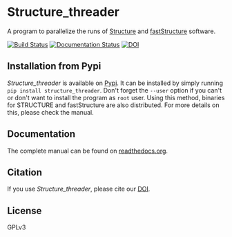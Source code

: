 # Structure_threader
A program to parallelize the runs of [Structure](http://pritchardlab.stanford.edu/structure.html) and [fastStructure](https://rajanil.github.io/fastStructure/) software.

[![Build Status](https://travis-ci.org/StuntsPT/Structure_threader.svg?branch=master)](https://travis-ci.org/StuntsPT/Structure_threader) [![Documentation Status](https://readthedocs.org/projects/structure-threader/badge/?version=latest)](http://structure-threader.readthedocs.io/en/latest/?badge=latest)
[![DOI](https://zenodo.org/badge/31598374.svg)](https://zenodo.org/badge/latestdoi/31598374)




## Installation from Pypi
*Structure_threader* is available on
[Pypi](https://pypi.python.org/pypi/structure_threader/). It can be
installed by simply running `pip install structure_threader`. Don't forget the
`--user` option if you can't or don't want to install the program as `root`
user. Using this method, binaries for STRUCTURE and fastStructure are also
distributed. For more details on this, please check the manual.


## Documentation
The complete manual can be found on [readthedocs.org](http://structure-threader.readthedocs.io/en/latest/).


## Citation
If you use *Structure_threader*, please cite our
[DOI](http://dx.doi.org/10.5281/zenodo.57262).


## License
GPLv3
